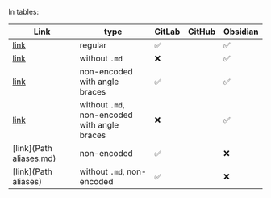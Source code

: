 In tables:

| Link                      | type                                            | GitLab | GitHub | Obsidian |
| ------------------------- | ----------------------------------------------- | ------ | ------ | -------- |
| [link](Path%20aliases.md) | regular                                         | ✅      |        | ✅        |
| [link](Path%20aliases)    | without `.md`                                   | ❌      |        | ✅        |
| [link](<Path aliases.md>) | non-encoded with angle braces                   | ✅      |        | ✅        |
| [link](<Path aliases>)    | without `.md`,<br>non-encoded with angle braces | ❌      |        | ✅        |
| [link](Path aliases.md)   | non-encoded                                     | ✅<br>  |        | ❌        |
| [link](Path aliases)      | without `.md`, non-encoded                      | ✅      |        | ❌        |

